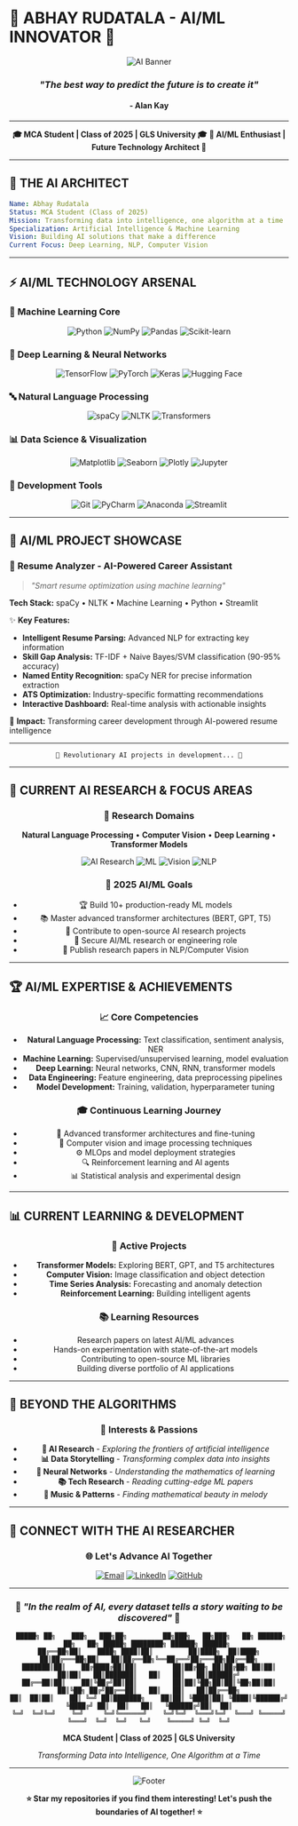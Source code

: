 # 🤖 ABHAY RUDATALA - AI/ML INNOVATOR 🧠

<div align="center">

<p align="center">
 <img src="https://readme-typing-svg.herokuapp.com?font=Orbitron&size=25&pause=1000&color=00D4AA&center=true&vCenter=true&random=false&width=800&lines=Welcome+to+the+Future+of+Intelligence;Building+Tomorrow's+AI+Solutions;Where+Data+Meets+Innovation" alt="AI Banner"/>
</p>

### *"The best way to predict the future is to create it"*
#### - Alan Kay

---

**🎓 MCA Student | Class of 2025 | GLS University 🎓**
**🚀 AI/ML Enthusiast | Future Technology Architect 🚀**

</div>

---

## 🧠 THE AI ARCHITECT

```yaml
Name: Abhay Rudatala
Status: MCA Student (Class of 2025)
Mission: Transforming data into intelligence, one algorithm at a time
Specialization: Artificial Intelligence & Machine Learning
Vision: Building AI solutions that make a difference
Current Focus: Deep Learning, NLP, Computer Vision
```

---

## ⚡ AI/ML TECHNOLOGY ARSENAL

### 🐍 **Machine Learning Core**
<div align="center">

![Python](https://img.shields.io/badge/Python-3776AB?style=for-the-badge&logo=python&logoColor=white)
![NumPy](https://img.shields.io/badge/NumPy-013243?style=for-the-badge&logo=numpy&logoColor=white)
![Pandas](https://img.shields.io/badge/Pandas-150458?style=for-the-badge&logo=pandas&logoColor=white)
![Scikit-learn](https://img.shields.io/badge/scikit--learn-F7931E?style=for-the-badge&logo=scikit-learn&logoColor=white)

</div>

### 🧠 **Deep Learning & Neural Networks**
<div align="center">

![TensorFlow](https://img.shields.io/badge/TensorFlow-FF6F00?style=for-the-badge&logo=tensorflow&logoColor=white)
![PyTorch](https://img.shields.io/badge/PyTorch-EE4C2C?style=for-the-badge&logo=pytorch&logoColor=white)
![Keras](https://img.shields.io/badge/Keras-D00000?style=for-the-badge&logo=keras&logoColor=white)
![Hugging Face](https://img.shields.io/badge/🤗%20Hugging%20Face-FFD21E?style=for-the-badge&logoColor=black)

</div>

### 🔤 **Natural Language Processing**
<div align="center">

![spaCy](https://img.shields.io/badge/spaCy-09A3D5?style=for-the-badge&logo=spacy&logoColor=white)
![NLTK](https://img.shields.io/badge/NLTK-154f3c?style=for-the-badge&logo=python&logoColor=white)
![Transformers](https://img.shields.io/badge/🤗%20Transformers-FFD21E?style=for-the-badge&logoColor=black)

</div>

### 📊 **Data Science & Visualization**
<div align="center">

![Matplotlib](https://img.shields.io/badge/Matplotlib-11557C?style=for-the-badge&logo=matplotlib&logoColor=white)
![Seaborn](https://img.shields.io/badge/Seaborn-3776AB?style=for-the-badge&logo=python&logoColor=white)
![Plotly](https://img.shields.io/badge/Plotly-3F4F75?style=for-the-badge&logo=plotly&logoColor=white)
![Jupyter](https://img.shields.io/badge/Jupyter-F37626?style=for-the-badge&logo=jupyter&logoColor=white)

</div>

### 🔧 **Development Tools**
<div align="center">

![Git](https://img.shields.io/badge/Git-F05032?style=for-the-badge&logo=git&logoColor=white)
![PyCharm](https://img.shields.io/badge/PyCharm-000000?style=for-the-badge&logo=pycharm&logoColor=white)
![Anaconda](https://img.shields.io/badge/Anaconda-44A833?style=for-the-badge&logo=anaconda&logoColor=white)
![Streamlit](https://img.shields.io/badge/Streamlit-FF4B4B?style=for-the-badge&logo=streamlit&logoColor=white)

</div>

---

## 🚀 AI/ML PROJECT SHOWCASE

### 🎯 **Resume Analyzer - AI-Powered Career Assistant**
> *"Smart resume optimization using machine learning"*

**Tech Stack:** spaCy • NLTK • Machine Learning • Python • Streamlit

✨ **Key Features:**
- **Intelligent Resume Parsing:** Advanced NLP for extracting key information
- **Skill Gap Analysis:** TF-IDF + Naive Bayes/SVM classification (90-95% accuracy)
- **Named Entity Recognition:** spaCy NER for precise information extraction
- **ATS Optimization:** Industry-specific formatting recommendations
- **Interactive Dashboard:** Real-time analysis with actionable insights

🔗 **Impact:** Transforming career development through AI-powered resume intelligence

---

<div align="center">

```
🤖 Revolutionary AI projects in development... 🤖
```

</div>

---

## 🎯 CURRENT AI RESEARCH & FOCUS AREAS

<div align="center">

### 🔬 **Research Domains**
**Natural Language Processing** • **Computer Vision** • **Deep Learning** • **Transformer Models**

![AI Research](https://img.shields.io/badge/Research-Natural_Language_Processing-00D4AA?style=for-the-badge)
![ML](https://img.shields.io/badge/Focus-Deep_Learning-FF6B6B?style=for-the-badge)
![Vision](https://img.shields.io/badge/Exploring-Computer_Vision-4ECDC4?style=for-the-badge)
![NLP](https://img.shields.io/badge/Mastering-Transformer_Models-9B59B6?style=for-the-badge)

### 🎯 **2025 AI/ML Goals**
- 🏆 Build 10+ production-ready ML models
- 📚 Master advanced transformer architectures (BERT, GPT, T5)
- 🔬 Contribute to open-source AI research projects
- 💼 Secure AI/ML research or engineering role
- 📖 Publish research papers in NLP/Computer Vision

</div>

---

## 🏆 AI/ML EXPERTISE & ACHIEVEMENTS

<div align="center">

### 📈 **Core Competencies**
- **Natural Language Processing:** Text classification, sentiment analysis, NER
- **Machine Learning:** Supervised/unsupervised learning, model evaluation
- **Deep Learning:** Neural networks, CNN, RNN, transformer models
- **Data Engineering:** Feature engineering, data preprocessing pipelines
- **Model Development:** Training, validation, hyperparameter tuning

### 🎓 **Continuous Learning Journey**
- 📖 Advanced transformer architectures and fine-tuning
- 🧠 Computer vision and image processing techniques
- ⚙️ MLOps and model deployment strategies
- 🔍 Reinforcement learning and AI agents
- 📊 Statistical analysis and experimental design

</div>

---

## 📊 CURRENT LEARNING & DEVELOPMENT

<div align="center">

### 🚀 **Active Projects**
- **Transformer Models:** Exploring BERT, GPT, and T5 architectures
- **Computer Vision:** Image classification and object detection
- **Time Series Analysis:** Forecasting and anomaly detection
- **Reinforcement Learning:** Building intelligent agents

### 📚 **Learning Resources**
- Research papers on latest AI/ML advances
- Hands-on experimentation with state-of-the-art models
- Contributing to open-source ML libraries
- Building diverse portfolio of AI applications

</div>

---

## 🌟 BEYOND THE ALGORITHMS

<div align="center">

### 🎨 **Interests & Passions**
- **🤖 AI Research** - *Exploring the frontiers of artificial intelligence*
- **📊 Data Storytelling** - *Transforming complex data into insights*
- **🧠 Neural Networks** - *Understanding the mathematics of learning*
- **📚 Tech Research** - *Reading cutting-edge ML papers*
- **🎵 Music & Patterns** - *Finding mathematical beauty in melody*

</div>

---

## 📡 CONNECT WITH THE AI RESEARCHER

<div align="center">

### 🌐 **Let's Advance AI Together**

[![Email](https://img.shields.io/badge/Email-D14836?style=for-the-badge&logo=gmail&logoColor=white)](mailto:abhayrudatala56789@gmail.com)
[![LinkedIn](https://img.shields.io/badge/LinkedIn-0077B5?style=for-the-badge&logo=linkedin&logoColor=white)](https://www.linkedin.com/in/abhay-rudatala-/)
[![GitHub](https://img.shields.io/badge/GitHub-100000?style=for-the-badge&logo=github&logoColor=white)](https://github.com/Abhay-Rudatala)

</div>

---

<div align="center">

### 🤖 *"In the realm of AI, every dataset tells a story waiting to be discovered"* 🤖

```
 █████╗ ██╗    ███╗   ███╗██╗         ██╗███╗   ██╗███╗   ██╗ ██████╗ ██╗   ██╗ █████╗ ████████╗ ██████╗ ██████╗ 
██╔══██╗██║    ████╗ ████║██║         ██║████╗  ██║████╗  ██║██╔═══██╗██║   ██║██╔══██╗╚══██╔══╝██╔═══██╗██╔══██╗
███████║██║    ██╔████╔██║██║         ██║██╔██╗ ██║██╔██╗ ██║██║   ██║██║   ██║███████║   ██║   ██║   ██║██████╔╝
██╔══██║██║    ██║╚██╔╝██║██║         ██║██║╚██╗██║██║╚██╗██║██║   ██║╚██╗ ██╔╝██╔══██║   ██║   ██║   ██║██╔══██╗
██║  ██║██║    ██║ ╚═╝ ██║███████╗    ██║██║ ╚████║██║ ╚████║╚██████╔╝ ╚████╔╝ ██║  ██║   ██║   ╚██████╔╝██║  ██║
╚═╝  ╚═╝╚═╝    ╚═╝     ╚═╝╚══════╝    ╚═╝╚═╝  ╚═══╝╚═╝  ╚═══╝ ╚═════╝   ╚═══╝  ╚═╝  ╚═╝   ╚═╝    ╚═════╝ ╚═╝  ╚═╝
```

**MCA Student | Class of 2025 | GLS University**

*Transforming Data into Intelligence, One Algorithm at a Time*

</div>

---

<div align="center">

![Footer](https://capsule-render.vercel.app/api?type=waving&color=gradient&customColorList=12,20,28,33,38&height=100&section=footer)

**⭐ Star my repositories if you find them interesting! Let's push the boundaries of AI together! ⭐**

</div>
